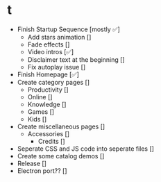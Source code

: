 # t
- Finish Startup Sequence [mostly ✅]
  - Add stars animation []
  - Fade effects []
  - Video intros [✅]
  - Disclaimer text at the beginning []
  - Fix autoplay issue []
- Finish Homepage [✅]
- Create category pages []
  - Productivity []
  - Online []
  - Knowledge []
  - Games []
  - Kids []
- Create miscellaneous pages []
  - Accessories []
    - Credits []
- Seperate CSS and JS code into seperate files []
- Create some catalog demos []
- Release []
- Electron port?? []
